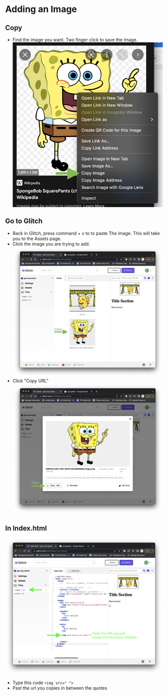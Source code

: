 # Adding an Image

## Copy
- Find the image you want. Two finger click to save the image.
![Two Finger Click](./media/copy.png)

## Go to Glitch
- Back in Glitch, press command + v to to paste The image. This will take you to the Assets page. 
- Click the image you are trying to add.
![Assets](./media/assets.png)
- Click "Copy URL"
![url](./media/url.png)

## In Index.html
![html](./media/img-code.png)
- Type this code `<img src=" ">`
- Past the url you copies in between the quotes 
